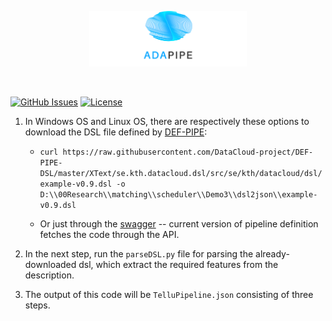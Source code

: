 <p align="center"><img width=50% src="https://raw.githubusercontent.com/DataCloud-project/ADA-PIPE/main/figure/ADAPIPE_Logo_TransparentBackground_White.png"></p>&nbsp;

[![GitHub Issues](https://img.shields.io/github/issues/DataCloud-project/ADA-PIPE.svg)](https://github.com/DataCloud-project/ADA-PIPE/issues)
[![License](https://img.shields.io/badge/license-Apache2.0-blue.svg)](https://opensource.org/licenses/Apache-2.0)


1) In Windows OS and Linux OS, there are respectively these options to download the DSL file defined by [DEF-PIPE](https://github.com/DataCloud-project/DEF-PIPE-DSL/):

    * ```curl https://raw.githubusercontent.com/DataCloud-project/DEF-PIPE-DSL/master/XText/se.kth.datacloud.dsl/src/se/kth/datacloud/dsl/example-v0.9.dsl -o D:\\00Research\\matching\\scheduler\\Demo3\\dsl2json\\example-v0.9.dsl```

    * Or just through the [swagger](https://github.com/DataCloud-project/ADA-PIPE/blob/main/import-from-def-pipe/importing-from-def-pipe.PNG) -- current version of pipeline definition fetches the code through the API.

2) In the next step, run the ```parseDSL.py``` file for parsing the already-downloaded dsl, which extract the required features from the description.

3) The output of this code will be ``TelluPipeline.json`` consisting of three steps. 
